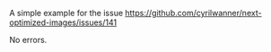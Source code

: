 A simple example for the issue https://github.com/cyrilwanner/next-optimized-images/issues/141

No errors.
